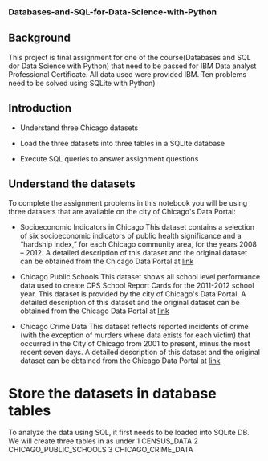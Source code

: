 ### Databases-and-SQL-for-Data-Science-with-Python

## Background
This project is final assignment for one of the course(Databases and SQL dor Data Science with Python) that need to be passed for IBM Data analyst Professional Certificate.
All data used were provided IBM. Ten problems need to be solved using SQLite with Python)

## Introduction
  - Understand three Chicago datasets

  - Load the three datasets into three tables in a SQLIte database

  - Execute SQL queries to answer assignment questions
## Understand the datasets
To complete the assignment problems in this notebook you will be using three datasets that are available on the city of Chicago's Data Portal:
 
  - Socioeconomic Indicators in Chicago
This dataset contains a selection of six socioeconomic indicators of public health significance and a “hardship index,” for each Chicago community area, for the years 2008 – 2012.
A detailed description of this dataset and the original dataset can be obtained from the Chicago Data Portal at [link](https://data.cityofchicago.org/Health-Human-Services/Census-Data-Selected-socioeconomic-indicators-in-C/kn9c-c2s2/about_data?cm_mmc=Email_Newsletter-_-Developer_Ed%2BTech-_-WW_WW-_-SkillsNetwork-Courses-IBMDeveloperSkillsNetwork-DB0201EN-SkillsNetwork-20127838&cm_mmca1=000026UJ&cm_mmca2=10006555&cm_mmca3=M12345678&cvo_campaign=000026UJ&cvosrc=email.Newsletter.M12345678&utm_content=000026UJ&utm_id=NA-SkillsNetwork-Channel-SkillsNetworkCoursesIBMDeveloperSkillsNetworkDB0201ENSkillsNetwork20127838-2021-01-01&utm_medium=Exinfluencer&utm_source=Exinfluencer&utm_term=10006555)

  -  Chicago Public Schools
This dataset shows all school level performance data used to create CPS School Report Cards for the 2011-2012 school year. This dataset is provided by the city of Chicago's Data Portal.
A detailed description of this dataset and the original dataset can be obtained from the Chicago Data Portal at [link](https://data.cityofchicago.org/Education/Chicago-Public-Schools-Progress-Report-Cards-2011-/9xs2-f89t/about_data?cm_mmc=Email_Newsletter-_-Developer_Ed%2BTech-_-WW_WW-_-SkillsNetwork-Courses-IBMDeveloperSkillsNetwork-DB0201EN-SkillsNetwork-20127838&cm_mmca1=000026UJ&cm_mmca2=10006555&cm_mmca3=M12345678&cvo_campaign=000026UJ&cvosrc=email.Newsletter.M12345678&utm_content=000026UJ&utm_id=NA-SkillsNetwork-Channel-SkillsNetworkCoursesIBMDeveloperSkillsNetworkDB0201ENSkillsNetwork20127838-2021-01-01&utm_medium=Exinfluencer&utm_source=Exinfluencer&utm_term=10006555)

  - Chicago Crime Data
This dataset reflects reported incidents of crime (with the exception of murders where data exists for each victim) that occurred in the City of Chicago from 2001 to present, minus the most recent seven days.
A detailed description of this dataset and the original dataset can be obtained from the Chicago Data Portal at [link](https://data.cityofchicago.org/Public-Safety/Crimes-2001-to-Present/ijzp-q8t2/about_data?cm_mmc=Email_Newsletter-_-Developer_Ed%2BTech-_-WW_WW-_-SkillsNetwork-Courses-IBMDeveloperSkillsNetwork-DB0201EN-SkillsNetwork-20127838&cm_mmca1=000026UJ&cm_mmca2=10006555&cm_mmca3=M12345678&cvo_campaign=000026UJ&cvosrc=email.Newsletter.M12345678&utm_content=000026UJ&utm_id=NA-SkillsNetwork-Channel-SkillsNetworkCoursesIBMDeveloperSkillsNetworkDB0201ENSkillsNetwork20127838-2021-01-01&utm_medium=Exinfluencer&utm_source=Exinfluencer&utm_term=10006555)


# Store the datasets in database tables
To analyze the data using SQL, it first needs to be loaded into SQLite DB. We will create three tables in as under
  1 CENSUS_DATA
  2 CHICAGO_PUBLIC_SCHOOLS
  3 CHICAGO_CRIME_DATA





